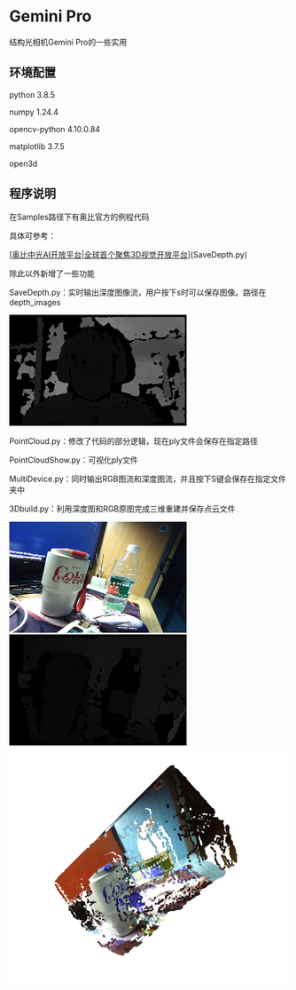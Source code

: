 # Gemini Pro

结构光相机Gemini Pro的一些实用

## 环境配置

python 3.8.5

numpy 1.24.4

opencv-python 4.10.0.84

matplotlib 3.7.5

open3d

## 程序说明

在Samples路径下有奥比官方的例程代码

具体可参考：

[[奥比中光AI开放平台|全球首个聚焦3D视觉开放平台](https://vcp.developer.orbbec.com.cn/documentation)](SaveDepth.py)

除此以外新增了一些功能

SaveDepth.py：实时输出深度图像流，用户按下s时可以保存图像。路径在depth_images

![image](https://github.com/YJxyzxyz/Gemini-Pro/blob/master/python3.8/Samples/depth_images/depth_frame_0.png)

PointCloud.py：修改了代码的部分逻辑，现在ply文件会保存在指定路径

PointCloudShow.py：可视化ply文件

MultiDevice.py：同时输出RGB图流和深度图流，并且按下S键会保存在指定文件夹中

3Dbuild.py：利用深度图和RGB原图完成三维重建并保存点云文件

![image](https://github.com/YJxyzxyz/Gemini-Pro/blob/master/python3.8/Samples/saved_images/color_image_0.png)
![image](https://github.com/YJxyzxyz/Gemini-Pro/blob/master/python3.8/Samples/saved_images/depth_image_0.png)
![image](https://github.com/YJxyzxyz/Gemini-Pro/blob/master/python3.8/Samples/saved_images/pointcloud.png)
